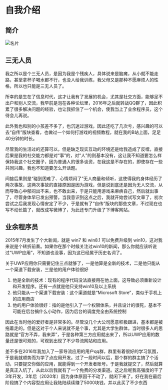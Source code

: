 # 自我介绍

## 简介

![名片](/img/名片.png)

## 三无人员

我之所以是个三无人员，是因为我是个残疾人，具体说来是脑瘫，从小就不能走路，甚至拿杯子喝水都不行，也没人给我训练，我父母又是那种不愿麻烦人的性格，所以也只能是三无人员了。

所幸的是生在了信息时代，这才让我有了发展的机会，尤其是社交方面，能够足不出户和别人交流，我早前是泡在各种论坛里，2016年之后就转战QQ群了，因此积累了很多解决问题的经验，也让我抓住了一个机会，使我当上了业余程序员，这个待会儿再说。

此外我也和别的小孩差不多了，也沉迷过游戏，因此还吃了几次亏，感兴趣的可以去“自传”版块查看，也做过一个如何打游戏的视频教程，就在我的B站上面，足足40分钟的时长。

尽管我的生活过的还算可以，但是缺乏现实互动的环境还是给我造成了反噬，直接后果是我的社交能力都是对“事”的，对“人”的则基本没有，这让我不知道要怎么样保持我这个社交圈子，因为普通人的很多谈资，在我这是不存在的，即使存在一些共同兴趣，我也不知道要怎么开话题。  

间接后果则是“碰到困难了、心情烦闷了”无人商量和倾听，这使得我的身体经历了两次事故，这两次事故的直接原因是因为游戏，但是说到底还是因为无人交流，从而导致心中郁闷出不来，也不敢出来，于是只能用游戏来麻痹自己，然后就出事了，尽管身体早已发出预警。当我意识到这点之后，我就开始尝试写文章了，初次尝试之后我发现心情安定了不少，于是就有了“自传”版块的那些文章，不过现在也写不动长篇了，就改成写微博了，为此还专门升级了下博客网站。

## 业余程序员

2015年7月发生了个大新闻，就是 win7 和 win8.1 可以免费升级到 win10，这对我来说是个转折前奏。如果你在那个时候关注过win10的新闻，那么你就应该听说过“UWP应用”，不知道也没事，因为这已经属于历史名词了。

关于UWP应用你只需要记住三点就够了，一是他算是全新的技术，二是他只能从一个渠道下载安装，三是他的用户体验很好

1. 他是全新的技术：现有的程序代码没法直接用在他上面，这导致必须重新设计和开发程序。还有一点就是他只支持win10及以上系统
2. 他只能从一个渠道下载安装：这个渠道就是“Microsoft Store”，类似于手机上的应用商店
3. 他的用户体验很好：指的是他引入了一个权限体系，并且设计的很死，基本不可能在后台搞什么小动作，因为后台的调度完全由系统控制

因此在当时他的爱好者是非常多的。尽管没几个大公司愿意积极跟进，基本都是被拖着走的。但是这对于个人来说就不是个事，尤其是大学生群体，当时很多人的思路就是“官方不弄，我来弄”，于是各种第三方应用就出来了，所以UWP应用的数量还是很可观的，可观到出现了不少导流网站和应用。

差不多在2016年我加入了一家导流应用的用户qq群，群里有着很好的学习氛围，于是我就顺势而为学了点应用开发。过了一段时间以后，那个群的群主搞了个活动，只要提交你做的应用，就能得到一个开发者账号。于是我就提交了，然后就算是真正入坑了，从此以后我就有了一个免费的分发渠道。这之后呢我高强度的干了3年开发，3年后（2020年）因为身体原因干不动了，就闲下来了。好在我在最后阶段搞了个内容型应用让我陆陆续续赚了5000块钱，并以此买了不少东西
